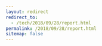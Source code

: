 ```yaml
---
layout: redirect
redirect_to:
  - /tech/2018/09/28/report.html
permalink: /2018/09/28/report.html
sitemap: false
---
```

